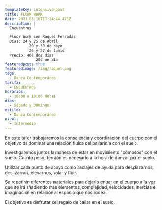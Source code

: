 ```yaml
---
templateKey: intensivo-post
title: FLOOR WORK
date: 2021-03-19T17:24:44.471Z
description: |
  Encuentros

  Floor Work con Raquel Ferradás
  Días: 24 y 25 de Abril
           29 y 30 de Mayo
           26 y 27 de Junio
  Precio: 40€ dos días
              25€ un día 
featuredpost: true
featuredimage: /img/raquel.png
tags:
  - Danza Contemporánea
tarifa:
  - ENCUENTROS
horarios:
  - 16:00 a 18:00 Horas
dias:
  - Sábado y Domingo
estilo:
  - Danza Contemporánea
nivel:
  - Intermedio
---
```

<!--StartFragment-->

En este taller trabajaremos la consciencia y coordinación del cuerpo con el objetivo de dominar una relación fluida del bailarín/a con el suelo.

Investigaremos juntos la manera de estar en movimiento "cómodos" con el suelo. Cuanto peso, tensión es necesario a la hora de danzar por el suelo.

Utilizar cada punto de apoyo como anclajes de ayuda para desplazarnos, deslizarnos, elevarnos, volar y fluir.

Se repetirán diferentes materiales para dejarlo entrar en el cuerpo a la vez que se irá añadiendo más elementos, complejidad, velocidades, inercias e imaginación en relación al espacio que nos rodea.

El objetivo es disfrutar del regalo de bailar en el suelo.

<!--EndFragment-->